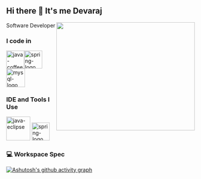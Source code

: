 ## Hi there 👋 It's me Devaraj

Software Developer 
<img align="right" width="370" height="290" src="https://i.pinimg.com/originals/47/f0/34/47f0342cec72b800463bf003eac1257e.gif">

<!--
**Deva-bot/deva-bot** is a ✨ _special_ ✨ repository because its `README.md` (this file) appears on your GitHub profile.

Here are some ideas to get you started:

- 🔭 I’m currently working on ...
- 🌱 I’m currently learning ...
- 👯 I’m looking to collaborate on ...
- 🤔 I’m looking for help with ...
- 💬 Ask me about ...
- 📫 How to reach me: ...
- 😄 Pronouns: ...
- ⚡ Fun fact: ...
-->
### I code in
<img width="48" height="48" src="https://img.icons8.com/fluency/48/java-coffee-cup-logo.png" alt="java-coffee-cup-logo"/><img width="48" height="48" src="https://img.icons8.com/color/48/spring-logo.png" alt="spring-logo"/><img width="50" height="50" src="https://img.icons8.com/ios/50/mysql-logo.png" alt="mysql-logo"/>


### IDE and Tools I Use
<img width="64" height="64" src="https://img.icons8.com/nolan/64/java-eclipse.png" alt="java-eclipse"/>
<img width="48" height="48" src="https://img.icons8.com/color/48/spring-logo.png" alt="spring-logo"/>

### 💻 Workspace Spec
[![Ashutosh's github activity graph](https://github-readme-activity-graph.vercel.app/graph?username=deva-bot&bg_color=171617&color=f7edf7&line=9e4c98&point=f8f7f7&area=true&hide_border=true)](https://github.com/ashutosh00710/github-readme-activity-graph)
